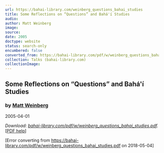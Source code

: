 ```yaml
---
url: https://bahai-library.com/weinberg_questions_bahai_studies
title: Some Reflections on “Questions” and Bahá'í Studies
audio: 
author: Matt Weinberg
image: 
source: 
date: 2005
doctype: website
status: search-only
encumbered: false
converted_from: https://bahai-library.com/pdf/w/weinberg_questions_bahai_studies.pdf
collection: Talks (bahai-library.com)
collectionImage: 
---
```



## Some Reflections on “Questions” and Bahá'í Studies

### by [Matt Weinberg](https://bahai-library.com/author/Matt+Weinberg)

2005-04-01


_Download: [bahai-library.com/pdf/w/weinberg\_questions\_bahai_studies.pdf](https://bahai-library.com/pdf/w/weinberg_questions_bahai_studies.pdf)._ \[[PDF help](https://bahai-library.com/pdf/)\]



[Error converting from https://bahai-library.com/pdf/w/weinberg_questions_bahai_studies.pdf on 2018-05-04]


